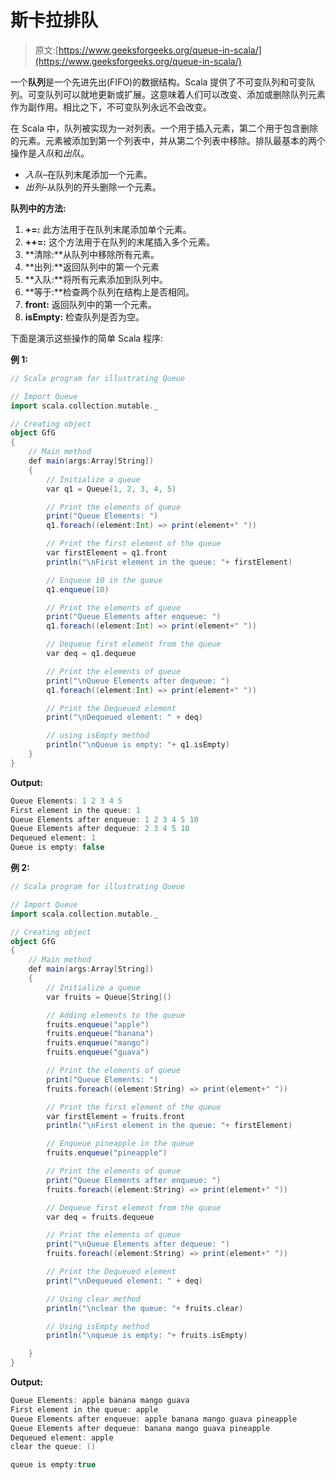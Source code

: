 # 斯卡拉排队

> 原文:[https://www.geeksforgeeks.org/queue-in-scala/](https://www.geeksforgeeks.org/queue-in-scala/)

一个**队列**是一个先进先出(FIFO)的数据结构。Scala 提供了不可变队列和可变队列。可变队列可以就地更新或扩展。这意味着人们可以改变、添加或删除队列元素作为副作用。相比之下，不可变队列永远不会改变。

在 Scala 中，队列被实现为一对列表。一个用于插入元素，第二个用于包含删除的元素。元素被添加到第一个列表中，并从第二个列表中移除。排队最基本的两个操作是*入队*和*出队*。

*   *入队*–在队列末尾添加一个元素。
*   *出列*–从队列的开头删除一个元素。

**队列中的方法:**

1.  **+=:** 此方法用于在队列末尾添加单个元素。
2.  **++=:** 这个方法用于在队列的末尾插入多个元素。
3.  **清除:**从队列中移除所有元素。
4.  **出列:**返回队列中的第一个元素
5.  **入队:**将所有元素添加到队列中。
6.  **等于:**检查两个队列在结构上是否相同。
7.  **front:** 返回队列中的第一个元素。
8.  **isEmpty:** 检查队列是否为空。

下面是演示这些操作的简单 Scala 程序:

**例 1:**

```scala
// Scala program for illustrating Queue

// Import Queue 
import scala.collection.mutable._

// Creating object
object GfG
{ 
    // Main method
    def main(args:Array[String])
    {
        // Initialize a queue
        var q1 = Queue(1, 2, 3, 4, 5)

        // Print the elements of queue
        print("Queue Elements: ")
        q1.foreach((element:Int) => print(element+" ")) 

        // Print the first element of the queue
        var firstElement = q1.front 
        println("\nFirst element in the queue: "+ firstElement) 

        // Enqueue 10 in the queue
        q1.enqueue(10) 

        // Print the elements of queue
        print("Queue Elements after enqueue: ") 
        q1.foreach((element:Int) => print(element+" "))

        // Dequeue first element from the queue
        var deq = q1.dequeue

        // Print the elements of queue
        print("\nQueue Elements after dequeue: ") 
        q1.foreach((element:Int) => print(element+" "))

        // Print the Dequeued element
        print("\nDequeued element: " + deq)

        // using isEmpty method
        println("\nQueue is empty: "+ q1.isEmpty)
    }
}
```

**Output:**

```scala
Queue Elements: 1 2 3 4 5 
First element in the queue: 1
Queue Elements after enqueue: 1 2 3 4 5 10 
Queue Elements after dequeue: 2 3 4 5 10 
Dequeued element: 1
Queue is empty: false

```

**例 2:**

```scala
// Scala program for illustrating Queue

// Import Queue 
import scala.collection.mutable._

// Creating object
object GfG
{ 
    // Main method
    def main(args:Array[String])
    {
        // Initialize a queue
        var fruits = Queue[String]()

        // Adding elements to the queue
        fruits.enqueue("apple")
        fruits.enqueue("banana")
        fruits.enqueue("mango")
        fruits.enqueue("guava")

        // Print the elements of queue
        print("Queue Elements: ")
        fruits.foreach((element:String) => print(element+" ")) 

        // Print the first element of the queue
        var firstElement = fruits.front 
        println("\nFirst element in the queue: "+ firstElement) 

        // Enqueue pineapple in the queue
        fruits.enqueue("pineapple") 

        // Print the elements of queue
        print("Queue Elements after enqueue: ") 
        fruits.foreach((element:String) => print(element+" "))

        // Dequeue first element from the queue
        var deq = fruits.dequeue

        // Print the elements of queue
        print("\nQueue Elements after dequeue: ") 
        fruits.foreach((element:String) => print(element+" "))

        // Print the Dequeued element
        print("\nDequeued element: " + deq)

        // Using clear method
        println("\nclear the queue: "+ fruits.clear)

        // Using isEmpty method
        println("\nqueue is empty: "+ fruits.isEmpty)

    }
}
```

**Output:**

```scala
Queue Elements: apple banana mango guava 
First element in the queue: apple
Queue Elements after enqueue: apple banana mango guava pineapple 
Queue Elements after dequeue: banana mango guava pineapple 
Dequeued element: apple
clear the queue: ()

queue is empty:true

```